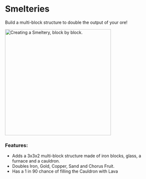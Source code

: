 # Smelteries <!--$headerTitle--><!--$pmc:delete-->

Build a multi-block structure to double the output of your ore!<!--$pmc:headerSize-->


<img src="images/creating_smeltery.gif" alt="Creating a Smeltery, block by block." height="350"/> <!--$localAssetToURL--> <!--$modrinth:replaceWithVideo--> <!--$pmc:delete-->

### Features:
- Adds a 3x3x2 multi-block structure made of iron blocks, glass, a furnace and a cauldron.
- Doubles Iron, Gold, Copper, Sand and Chorus Fruit. 
- Has a 1 in 90 chance of filling the Cauldron with Lava

